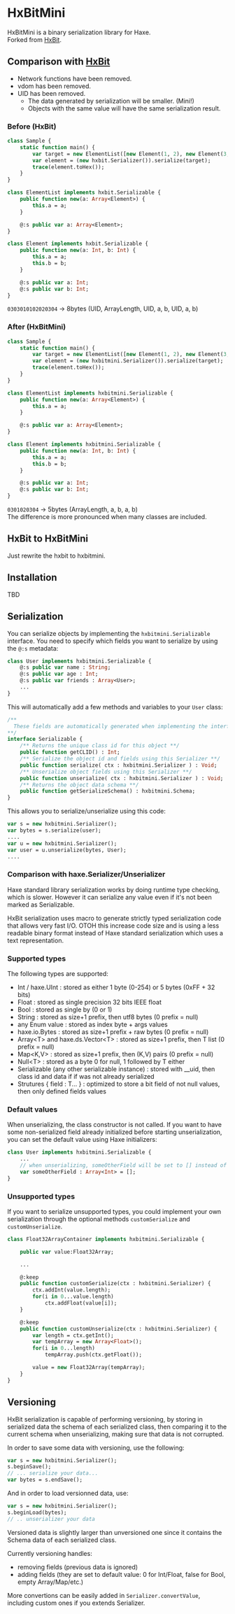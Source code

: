 # HxBitMini

HxBitMini is a binary serialization library for Haxe.  
Forked from [HxBit](https://github.com/HeapsIO/hxbit).

## Comparison with [HxBit](https://github.com/HeapsIO/hxbit)

- Network functions have been removed.
- vdom has been removed.
- UID has been removed.
  - The data generated by serialization will be smaller. (Mini!)
  - Objects with the same value will have the same serialization result.

### Before (HxBit)

```haxe
class Sample {
	static function main() {
		var target = new ElementList([new Element(1, 2), new Element(3, 4)]);
		var element = (new hxbit.Serializer()).serialize(target);
		trace(element.toHex());
	}
}

class ElementList implements hxbit.Serializable {
	public function new(a: Array<Element>) {
		this.a = a;
	}

	@:s public var a: Array<Element>;
}

class Element implements hxbit.Serializable {
	public function new(a: Int, b: Int) {
		this.a = a;
		this.b = b;
	}

	@:s public var a: Int;
	@:s public var b: Int;
}
```

`0303010102020304` -> 8bytes (UID, ArrayLength, UID, a, b, UID, a, b)

### After (HxBitMini)

```haxe
class Sample {
	static function main() {
		var target = new ElementList([new Element(1, 2), new Element(3, 4)]);
		var element = (new hxbitmini.Serializer()).serialize(target);
		trace(element.toHex());
	}
}

class ElementList implements hxbitmini.Serializable {
	public function new(a: Array<Element>) {
		this.a = a;
	}

	@:s public var a: Array<Element>;
}

class Element implements hxbitmini.Serializable {
	public function new(a: Int, b: Int) {
		this.a = a;
		this.b = b;
	}

	@:s public var a: Int;
	@:s public var b: Int;
}
```

`0301020304` -> 5bytes (ArrayLength, a, b, a, b)  
The difference is more pronounced when many classes are included.

## HxBit to HxBitMini

Just rewrite the hxbit to hxbitmini.

## Installation

TBD

## Serialization

You can serialize objects by implementing the `hxbitmini.Serializable` interface. You need to specify which fields you want to serialize by using the `@:s` metadata:

```haxe
class User implements hxbitmini.Serializable {
    @:s public var name : String;
    @:s public var age : Int;
    @:s public var friends : Array<User>;
    ...
}
```

This will automatically add a few methods and variables to your `User` class:

```haxe
/**
  These fields are automatically generated when implementing the interface.
**/
interface Serializable {
	/** Returns the unique class id for this object **/
	public function getCLID() : Int;
	/** Serialize the object id and fields using this Serializer **/
	public function serialize( ctx : hxbitmini.Serializer ) : Void;
	/** Unserialize object fields using this Serializer **/  
	public function unserialize( ctx : hxbitmini.Serializer ) : Void;
	/** Returns the object data schema **/  
	public function getSerializeSchema() : hxbitmini.Schema;
}
```

This allows you to serialize/unserialize using this code:

```haxe
var s = new hxbitmini.Serializer();
var bytes = s.serialize(user);
....
var u = new hxbitmini.Serializer();
var user = u.unserialize(bytes, User);
....
```

### Comparison with haxe.Serializer/Unserializer

Haxe standard library serialization works by doing runtime type checking, which is slower. However it can serialize any value even if it's not been marked as Serializable.

HxBit serialization uses macro to generate strictly typed serialization code that allows very fast I/O. OTOH this increase code size and is using a less readable binary format instead of Haxe standard serialization which uses a text representation.

### Supported types

The following types are supported:

  - Int / haxe.UInt : stored as either 1 byte (0-254) or 5 bytes (0xFF + 32 bits)
  - Float : stored as single precision 32 bits IEEE float
  - Bool : stored as single by (0 or 1)
  - String : stored as size+1 prefix, then utf8 bytes (0 prefix = null)
  - any Enum value : stored as index byte + args values
  - haxe.io.Bytes : stored as size+1 prefix + raw bytes (0 prefix = null)
  - Array&lt;T&gt; and haxe.ds.Vector&lt;T&gt; : stored as size+1 prefix, then T list (0 prefix = null)
  - Map&lt;K,V&gt; : stored as size+1 prefix, then (K,V) pairs (0 prefix = null)
  - Null&lt;T&gt; : stored as a byte 0 for null, 1 followed by T either
  - Serializable (any other serializable instance) : stored with __uid, then class id and data if if was not already serialized
  - Strutures { field : T... } : optimized to store a bit field of not null values, then only defined fields values 

### Default values

When unserializing, the class constructor is not called. If you want to have some non-serialized field already initialized before starting unserialization, you can set the default value using Haxe initializers:

```haxe
class User implements hxbitmini.Serializable {
    ...
    // when unserializing, someOtherField will be set to [] instead of null
    var someOtherField : Array<Int> = []; 
}
```

### Unsupported types

If you want to serialize unsupported types, you could implement your own serialization through the optional methods `customSerialize` and `customUnserialize`.

```haxe
class Float32ArrayContainer implements hxbitmini.Serializable {

    public var value:Float32Array;

    ...

    @:keep
    public function customSerialize(ctx : hxbitmini.Serializer) {
        ctx.addInt(value.length);
        for(i in 0...value.length)
            ctx.addFloat(value[i]);
    }

    @:keep
    public function customUnserialize(ctx : hxbitmini.Serializer) {
        var length = ctx.getInt();
        var tempArray = new Array<Float>();
        for(i in 0...length)
            tempArray.push(ctx.getFloat());

        value = new Float32Array(tempArray);
    }
}
```

## Versioning

HxBit serialization is capable of performing versioning, by storing in serialized data the schema of each serialized class, then comparing it to the current schema when unserializing, making sure that data is not corrupted.

In order to save some data with versioning, use the following:

```haxe
var s = new hxbitmini.Serializer();
s.beginSave();
// ... serialize your data...
var bytes = s.endSave();
```

And in order to load versionned data, use:

```haxe
var s = new hxbitmini.Serializer();
s.beginLoad(bytes);
// .. unserializer your data
```
Versioned data is slightly larger than unversioned one since it contains the Schema data of each serialized class.

Currently versioning handles:
 - removing fields (previous data is ignored)
 - adding fields (they are set to default value: 0 for Int/Float, false for Bool, empty Array/Map/etc.)

More convertions can be easily added in `Serializer.convertValue`, including custom ones if you extends Serializer. 

